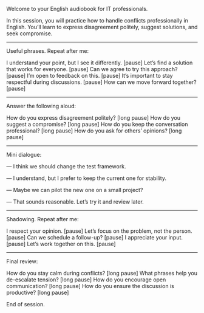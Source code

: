 Welcome to your English audiobook for IT professionals.

In this session, you will practice how to handle conflicts professionally in English. You’ll learn to express disagreement politely, suggest solutions, and seek compromise.


---

Useful phrases. Repeat after me:

I understand your point, but I see it differently. [pause]
Let’s find a solution that works for everyone. [pause]
Can we agree to try this approach? [pause]
I’m open to feedback on this. [pause]
It’s important to stay respectful during discussions. [pause]
How can we move forward together? [pause]


---

Answer the following aloud:

How do you express disagreement politely? [long pause]
How do you suggest a compromise? [long pause]
How do you keep the conversation professional? [long pause]
How do you ask for others’ opinions? [long pause]


---

Mini dialogue:

— I think we should change the test framework.

— I understand, but I prefer to keep the current one for stability.

— Maybe we can pilot the new one on a small project?

— That sounds reasonable. Let’s try it and review later.


---

Shadowing. Repeat after me:

I respect your opinion. [pause]
Let’s focus on the problem, not the person. [pause]
Can we schedule a follow-up? [pause]
I appreciate your input. [pause]
Let’s work together on this. [pause]


---

Final review:

How do you stay calm during conflicts? [long pause]
What phrases help you de-escalate tension? [long pause]
How do you encourage open communication? [long pause]
How do you ensure the discussion is productive? [long pause]

End of session.

